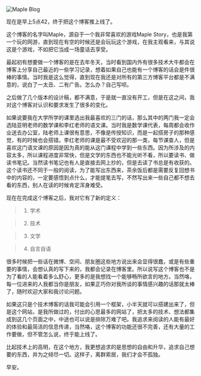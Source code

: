 ![Maple Blog](https://maple-blog.oss-cn-shanghai.aliyuncs.com/static/image/blog-intro-trans.png)

现在是早上5点42，终于把这个博客推上线了。

这个博客的名字叫Maple，源自于一个我非常喜欢的游戏Maple Story，也是我第一个玩的网游，直到现在有空的时候还是会玩玩这个游戏，在我主观看来，与其说这是个游戏，不如把它当成一场童话去享受。

最起初有想要做一个博客的是在去年冬天，当时看到国内外有很多技术大牛都会在博客上分享自己最近的一些学习记录，想着如果自己也能有一个博客的话会是件很棒的事情。当时我是这么觉得，直到现在我还是对所有的第三方博客平台都是不满意的，说白了一太丑、二有广告。怎么办？自己写呗。

之后做了几个版本的设计稿，都不满意，于是就一直没有开工，但是在这之间，我对这个博客对认识和要求发生了很多的变化。

如果说要我在大学所学的课里选出我最喜欢的三门的话，那么其中的两门我一定会选陆亚明老师的数学课和李红老师的语文课。当时我是数学课代表，每周都会收作业送去办公室，陆老师上课很有意思，不像是传授知识，而是一起搭房子的那种感觉，有的时候也会搭错。李红老师的课是最不受欢迎的那一类，每节课查人，但是喜欢这门语文课的原因是因为真的能从这门课程中学到一些东西。因为所涉及的内容太多，所以课程进度非常快，但是文学的东西也不能光听不看，所以要读书、做读书笔记。当然读书笔记也有人是直接去网上抄的，但是去读了书总是有收获的。这个读书还不同于一般的阅读，为了能写出东西来，茶余饭后都是需要反复回想书中的内容的，一定要感悟到点什么，才能提笔去写，不然写出来一些自己都不想去看的东西，别人在读的时候肯定浑身难受。

现在在完成这个博客之后，我对它有了新的定义：

> 1. 学术

> 2. 技术

> 3. 文学

> 4. 自言自语

很多时候把一些话在微博、空间、朋友圈这些地方说出来会显得很蠢，或是有些重要的事情，会想认真的写下来的，我都会记录在博客里。所以说写这个博客也不是为了看的人能看着多么舒心，更多的是我想找一个能够畅所欲言的地方。当然咯，每一位进来的人我都当你是朋友，如果正巧你对我所谈的事情感兴趣的话那就太棒了，随时欢迎大家和我讨论问题。

如果这只是个技术博客的话我可能会引用一个框架，小半天就可以搭建出来了，但是这个网站，是我所做过的，付出的心思最多的网站了，把太多的技术、想法都集成到这几个页面之中，中途也可以说是排除万难了吧。我追求来阅读的人能有最好的体验和最简洁的信息传递，当然咯，这个博客的功能还很不完善，还有大量的工作要做，但不管怎么说，终于能上线了。

比起技术上的高明，在这个地方，我更想追求的是思想的自由和升华，追求自己想要的东西，并为之倾尽一切。这样子，离群索居，我们才会不孤独。

早安。
